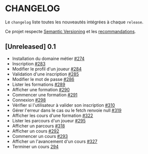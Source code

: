 # CHANGELOG

Le `changelog` liste toutes les nouveautés intégrées à chaque `release`.

Ce projet respecte [Semantic Versioning](https://semver.org/) et les [recommandations](https://keepachangelog.com/en/1.0.0/).

## [Unreleased] 0.1
* Installation du domaine métier [#274](https://github.com/incentive-factory/iletaitunefoisundev/issues/274)
* Inscription [#283](https://github.com/incentive-factory/iletaitunefoisundev/issues/283)
* Modifier le profil d'un joueur [#284](https://github.com/incentive-factory/iletaitunefoisundev/issues/284)
* Validation d'une inscription [#285](https://github.com/incentive-factory/iletaitunefoisundev/issues/285)
* Modifier le mot de passe [#286](https://github.com/incentive-factory/iletaitunefoisundev/issues/286)
* Lister les formations [#289](https://github.com/incentive-factory/iletaitunefoisundev/issues/289)
* Afficher une formation [#290](https://github.com/incentive-factory/iletaitunefoisundev/issues/290)
* Commencer une formation [#291](https://github.com/incentive-factory/iletaitunefoisundev/issues/291)
* Connexion [#298](https://github.com/incentive-factory/iletaitunefoisundev/issues/298)
* Vérifier si l'utilisateur à valider son inscription [#310](https://github.com/incentive-factory/iletaitunefoisundev/issues/310)
* Gérer l'erreur dans le cas ou le fetch renvoie null [#319](https://github.com/incentive-factory/iletaitunefoisundev/issues/319)
* Afficher les cours d'une formation [#322](https://github.com/incentive-factory/iletaitunefoisundev/issues/322)
* Lister les parcours d'un joueur [#295](https://github.com/incentive-factory/iletaitunefoisundev/issues/295)
* Afficher un parcours [#318](https://github.com/incentive-factory/iletaitunefoisundev/issues/318)
* Afficher un cours [#292](https://github.com/incentive-factory/iletaitunefoisundev/issues/292)
* Commencer un cours [#293](https://github.com/incentive-factory/iletaitunefoisundev/issues/293)
* Afficher un l'avancement d'un cours [#327](https://github.com/incentive-factory/iletaitunefoisundev/issues/327)
* Terminer un cours [294](https://github.com/incentive-factory/iletaitunefoisundev/issues/294)


